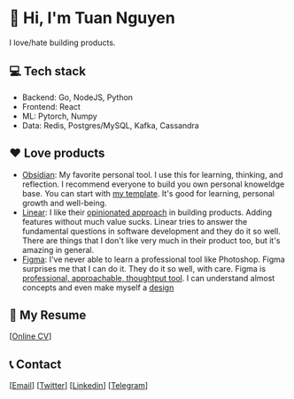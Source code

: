 #  👋 Hi, I'm Tuan Nguyen

I love/hate building products.

## 💻 Tech stack

- Backend: Go, NodeJS, Python
- Frontend: React
- ML: Pytorch, Numpy
- Data: Redis, Postgres/MySQL, Kafka, Cassandra

## ❤ Love products

- [Obsidian](https://obsidian.md/): My favorite personal tool. I use this for learning, thinking, and reflection.
I recommend everyone to build you own personal knoweldge base. You can start with [my template](https://github.com/tuan3w/obsidian-template). It's good for learning, personal growth and well-being.
- [Linear](https://linear.app/): I like their [opinionated approach](https://linear.app/method/introduction#opinionated-software) in building products. Adding features without much value sucks. Linear tries to answer the fundamental questions in software development and they do it so well. There are things that I don't like very much in their product too, but it's amazing in general.
- [Figma](https://www.figma.com/): I've never able to learn a professional tool like Photoshop. Figma surprises me that I can do it. They do it so well, with care. Figma is [professional, approachable, thoughtput tool](https://rsms.me/work/figma/). I can understand almost concepts and even make myself a [design](https://www.figma.com/proto/amOgLwFXhJdSkmIbbo0uuM/Linear.app-clone?type=design&node-id=4-131&scaling=scale-down&page-id=0%3A1&starting-point-node-id=4%3A131)

## 📝 My Resume

[[Online CV](https://read.cv/tuan3w)]

## 📞 Contact

[[Email](mailto:tuannd.dev@gmail.com)] [[Twitter](https://twitter.com/tuan3w)] [[Linkedin](https://linkedin.com/in/tuan3w)] [[Telegram](https://t.me/tuan3w)]
